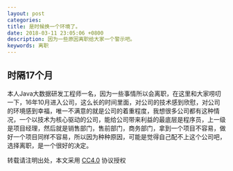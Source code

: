 ```yaml
---
layout: post
categories: 
title: 是时候换一个环境了。
date: 2018-03-11 23:05:06 +0800
description: 因为一些原因离职给大家一个警示吧。
keywords: 离职
---
```




## 时隔17个月

本人Java大数据研发工程师一名，因为一些事情所以会离职，在这里和大家唠叨一下，16年10月进入公司，这么长的时间里面，对公司的技术感到欣慰，对公司的环境感到幸福，唯一不满意的就是公司的着重程度，我想很多公司都有这种情况，一个以技术为核心驱动的公司，能给公司带来利益的最底层是程序员，上一级是项目经理，然后就是销售部门，售前部门，商务部门，拿到一个项目不容易，做好一个项目同样不容易，所以因为种种原因，可能是觉得自己配不上这个公司吧，选择离职，是一个很好的决定。



转载请注明出处，本文采用 [CC4.0](http://creativecommons.org/licenses/by-nc-nd/4.0/) 协议授权
